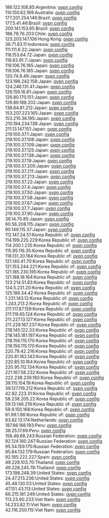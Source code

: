 186.122.108.85:Argentina: [ovpn config](vpn/186_122_108_85.ovpn)  
110.150.62.169:Australia: [ovpn config](vpn/110_150_62_169.ovpn)  
177.201.254.146:Brazil: [ovpn config](vpn/177_201_254_146.ovpn)  
177.5.41.46:Brazil: [ovpn config](vpn/177_5_41_46.ovpn)  
200.141.153.65:Brazil: [ovpn config](vpn/200_141_153_65.ovpn)  
186.79.76.203:Chile: [ovpn config](vpn/186_79_76_203.ovpn)  
123.203.147.106:Hong Kong: [ovpn config](vpn/123_203_147_106.ovpn)  
36.71.83.11:Indonesia: [ovpn config](vpn/36_71_83_11.ovpn)  
111.111.6.22:Japan: [ovpn config](vpn/111_111_6_22.ovpn)  
118.153.64.72:Japan: [ovpn config](vpn/118_153_64_72.ovpn)  
118.83.91.7:Japan: [ovpn config](vpn/118_83_91_7.ovpn)  
119.106.76.185:Japan: [ovpn config](vpn/119_106_76_185.ovpn)  
119.106.76.185:Japan: [ovpn config](vpn/119_106_76_185.ovpn)  
120.74.8.49:Japan: [ovpn config](vpn/120_74_8_49.ovpn)  
123.198.242.158:Japan: [ovpn config](vpn/123_198_242_158.ovpn)  
124.246.131.41:Japan: [ovpn config](vpn/124_246_131_41.ovpn)  
126.159.18.81:Japan: [ovpn config](vpn/126_159_18_81.ovpn)  
126.80.170.151:Japan: [ovpn config](vpn/126_80_170_151.ovpn)  
126.89.188.202:Japan: [ovpn config](vpn/126_89_188_202.ovpn)  
138.64.81.212:Japan: [ovpn config](vpn/138_64_81_212.ovpn)  
153.207.223.165:Japan: [ovpn config](vpn/153_207_223_165.ovpn)  
153.210.36.195:Japan: [ovpn config](vpn/153_210_36_195.ovpn)  
210.194.234.138:Japan: [ovpn config](vpn/210_194_234_138.ovpn)  
211.13.147.151:Japan: [ovpn config](vpn/211_13_147_151.ovpn)  
219.100.37.1:Japan: [ovpn config](vpn/219_100_37_1.ovpn)  
219.100.37.108:Japan: [ovpn config](vpn/219_100_37_108.ovpn)  
219.100.37.109:Japan: [ovpn config](vpn/219_100_37_109.ovpn)  
219.100.37.125:Japan: [ovpn config](vpn/219_100_37_125.ovpn)  
219.100.37.138:Japan: [ovpn config](vpn/219_100_37_138.ovpn)  
219.100.37.19:Japan: [ovpn config](vpn/219_100_37_19.ovpn)  
219.100.37.205:Japan: [ovpn config](vpn/219_100_37_205.ovpn)  
219.100.37.211:Japan: [ovpn config](vpn/219_100_37_211.ovpn)  
219.100.37.213:Japan: [ovpn config](vpn/219_100_37_213.ovpn)  
219.100.37.22:Japan: [ovpn config](vpn/219_100_37_22.ovpn)  
219.100.37.4:Japan: [ovpn config](vpn/219_100_37_4.ovpn)  
219.100.37.50:Japan: [ovpn config](vpn/219_100_37_50.ovpn)  
219.100.37.58:Japan: [ovpn config](vpn/219_100_37_58.ovpn)  
219.100.37.67:Japan: [ovpn config](vpn/219_100_37_67.ovpn)  
219.100.37.7:Japan: [ovpn config](vpn/219_100_37_7.ovpn)  
219.100.37.90:Japan: [ovpn config](vpn/219_100_37_90.ovpn)  
36.14.70.85:Japan: [ovpn config](vpn/36_14_70_85.ovpn)  
60.56.208.115:Japan: [ovpn config](vpn/60_56_208_115.ovpn)  
90.149.115.37:Japan: [ovpn config](vpn/90_149_115_37.ovpn)  
112.147.24.51:Korea Republic of: [ovpn config](vpn/112_147_24_51.ovpn)  
114.199.225.229:Korea Republic of: [ovpn config](vpn/114_199_225_229.ovpn)  
114.200.1.235:Korea Republic of: [ovpn config](vpn/114_200_1_235.ovpn)  
115.95.116.35:Korea Republic of: [ovpn config](vpn/115_95_116_35.ovpn)  
118.131.20.164:Korea Republic of: [ovpn config](vpn/118_131_20_164.ovpn)  
121.140.41.70:Korea Republic of: [ovpn config](vpn/121_140_41_70.ovpn)  
121.153.244.221:Korea Republic of: [ovpn config](vpn/121_153_244_221.ovpn)  
121.185.230.195:Korea Republic of: [ovpn config](vpn/121_185_230_195.ovpn)  
121.188.18.164:Korea Republic of: [ovpn config](vpn/121_188_18_164.ovpn)  
123.214.51.83:Korea Republic of: [ovpn config](vpn/123_214_51_83.ovpn)  
124.5.231.20:Korea Republic of: [ovpn config](vpn/124_5_231_20.ovpn)  
125.189.34.42:Korea Republic of: [ovpn config](vpn/125_189_34_42.ovpn)  
1.231.143.12:Korea Republic of: [ovpn config](vpn/1_231_143_12.ovpn)  
1.243.213.2:Korea Republic of: [ovpn config](vpn/1_243_213_2.ovpn)  
211.117.87.159:Korea Republic of: [ovpn config](vpn/211_117_87_159.ovpn)  
211.119.65.124:Korea Republic of: [ovpn config](vpn/211_119_65_124.ovpn)  
211.227.13.127:Korea Republic of: [ovpn config](vpn/211_227_13_127.ovpn)  
211.229.167.237:Korea Republic of: [ovpn config](vpn/211_229_167_237.ovpn)  
218.145.122.33:Korea Republic of: [ovpn config](vpn/218_145_122_33.ovpn)  
218.145.181.197:Korea Republic of: [ovpn config](vpn/218_145_181_197.ovpn)  
218.156.115.170:Korea Republic of: [ovpn config](vpn/218_156_115_170.ovpn)  
218.156.115.170:Korea Republic of: [ovpn config](vpn/218_156_115_170.ovpn)  
220.79.42.216:Korea Republic of: [ovpn config](vpn/220_79_42_216.ovpn)  
220.81.162.143:Korea Republic of: [ovpn config](vpn/220_81_162_143.ovpn)  
220.85.10.164:Korea Republic of: [ovpn config](vpn/220_85_10_164.ovpn)  
220.95.112.134:Korea Republic of: [ovpn config](vpn/220_95_112_134.ovpn)  
221.167.58.232:Korea Republic of: [ovpn config](vpn/221_167_58_232.ovpn)  
222.238.239.180:Korea Republic of: [ovpn config](vpn/222_238_239_180.ovpn)  
39.115.154.19:Korea Republic of: [ovpn config](vpn/39_115_154_19.ovpn)  
39.127.119.212:Korea Republic of: [ovpn config](vpn/39_127_119_212.ovpn)  
42.82.223.31:Korea Republic of: [ovpn config](vpn/42_82_223_31.ovpn)  
58.238.205.22:Korea Republic of: [ovpn config](vpn/58_238_205_22.ovpn)  
59.13.146.219:Korea Republic of: [ovpn config](vpn/59_13_146_219.ovpn)  
59.9.150.168:Korea Republic of: [ovpn config](vpn/59_9_150_168.ovpn)  
61.99.1.86:Korea Republic of: [ovpn config](vpn/61_99_1_86.ovpn)  
83.82.13.174:Netherlands: [ovpn config](vpn/83_82_13_174.ovpn)  
187.86.166.193:Peru: [ovpn config](vpn/187_86_166_193.ovpn)  
38.25.17.69:Peru: [ovpn config](vpn/38_25_17_69.ovpn)  
158.46.68.243:Russian Federation: [ovpn config](vpn/158_46_68_243.ovpn)  
92.124.160.247:Russian Federation: [ovpn config](vpn/92_124_160_247.ovpn)  
95.54.159.175:Russian Federation: [ovpn config](vpn/95_54_159_175.ovpn)  
95.84.132.179:Russian Federation: [ovpn config](vpn/95_84_132_179.ovpn)  
92.185.222.227:Spain: [ovpn config](vpn/92_185_222_227.ovpn)  
49.228.103.70:Thailand: [ovpn config](vpn/49_228_103_70.ovpn)  
49.228.245.78:Thailand: [ovpn config](vpn/49_228_245_78.ovpn)  
173.198.248.39:United States: [ovpn config](vpn/173_198_248_39.ovpn)  
24.47.213.236:United States: [ovpn config](vpn/24_47_213_236.ovpn)  
45.48.130.53:United States: [ovpn config](vpn/45_48_130_53.ovpn)  
47.151.43.113:United States: [ovpn config](vpn/47_151_43_113.ovpn)  
66.215.181.249:United States: [ovpn config](vpn/66_215_181_249.ovpn)  
113.23.90.233:Viet Nam: [ovpn config](vpn/113_23_90_233.ovpn)  
14.233.82.11:Viet Nam: [ovpn config](vpn/14_233_82_11.ovpn)  
42.116.250.115:Viet Nam: [ovpn config](vpn/42_116_250_115.ovpn)  
